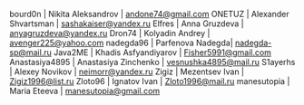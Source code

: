 bourd0n | Nikita Aleksandrov | andone74@gmail.com
ONETUZ | Alexander Shvartsman | sashakaiser@yandex.ru
Elfres | Anna Gruzdeva | anyagruzdeva@yandex.ru
Dron74 | Kolyadin Andrey | avenger225@yahoo.com
nadegda96 | Parfenova Nadegda| nadegda-sp@mail.ru
Java2ME | Khadis Asfyandiyarov | Fisher5991@gmail.com
Anastasiya4895 | Anastasiya Zinchenko | vesnushka4895@mail.ru
S1ayerhs | Alexey Novikov | neimorr@yandex.ru
Zigiz | Mezentsev Ivan | Zigiz1996@list.ru
Zloto96 | Ignatov Ivan | Zloto1996@mail.ru
manesutopia | Maria Eteeva | manesutopia@gmail.com
